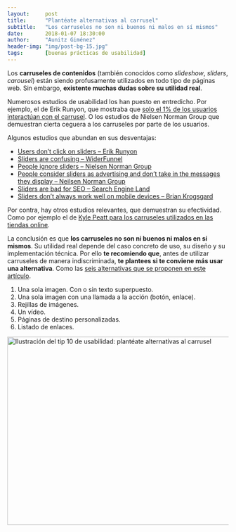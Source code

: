 ```yaml
---
layout:     post
title:      "Plantéate alternativas al carrusel"
subtitle:   "Los carruseles no son ni buenos ni malos en sí mismos"
date:       2018-01-07 18:30:00
author:     "Aunitz Giménez"
header-img: "img/post-bg-15.jpg"
tags:       [buenas prácticas de usabilidad]
---
```


<p>Los <strong>carruseles de contenidos</strong> (tambi&eacute;n conocidos como <em>slideshow</em>, <em>sliders</em>, <em>carousel</em>) est&aacute;n siendo profusamente utilizados en todo tipo de p&aacute;ginas web. Sin embargo, <strong>existente muchas dudas sobre su utilidad real</strong>.</p>

<p>Numerosos estudios de usabilidad los han puesto en entredicho. Por ejemplo, el de Erik Runyon, que mostraba que <a href="https://erikrunyon.com/2013/01/carousel-stats/">solo el 1% de los usuarios interact&uacute;an con el carrusel</a>. O los estudios de Nielsen Norman Group que demuestran cierta ceguera a los carruseles por parte de los usuarios.</p>

<p>Algunos estudios que abundan en sus desventajas:</p>
<ul>
    <li><a href="https://erikrunyon.com/2013/01/carousel-stats/" target="_blank" rel="noopener noreferrer">Users don&rsquo;t click on sliders &ndash; Erik Runyon</a></li>
    <li><a href="https://www.widerfunnel.com/rotating-offers-the-scourge-of-home-page-design/" target="_blank" rel="noopener noreferrer">Sliders are confusing &ndash; WiderFunnel</a></li>
    <li><a href="https://www.nngroup.com/articles/auto-forwarding/" target="_blank" rel="noopener noreferrer">People ignore sliders &ndash; Nielsen Norman Group</a></li>
    <li><a href="https://www.nngroup.com/articles/auto-forwarding/" target="_blank" rel="noopener noreferrer">People consider sliders as advertising and don&rsquo;t take in the messages they display &ndash; Neilsen Norman Group</a></li>
    <li><a href="https://searchengineland.com/homepage-sliders-are-bad-for-seo-usability-163496" target="_blank" rel="noopener noreferrer">Sliders are bad for SEO &ndash; Search Engine Land</a></li>
    <li><a href="https://krogsgard.com/2013/sliders-suck/" target="_blank" rel="noopener noreferrer">Sliders don&rsquo;t always work well on mobile devices &ndash; Brian Krogsgard</a></li>
</ul>

<p>Por contra, hay otros estudios relevantes, que demuestran su efectividad. Como por ejemplo el de <a href="https://www.smashingmagazine.com/2015/02/carousel-usage-exploration-on-mobile-e-commerce-websites" target="_blank" rel="noopener noreferrer">Kyle Peatt para los carruseles utilizados en las tiendas online</a>.</p>

<p>La conclusi&oacute;n es que <strong>los carruseles no son ni buenos ni malos en s&iacute; mismos</strong>. Su utilidad real depende del caso concreto de uso, su dise&ntilde;o y su implementaci&oacute;n t&eacute;cnica. Por ello <strong>te recomiendo que</strong>, antes de utilizar carruseles de manera indiscriminada, <strong>te plantees si te conviene m&aacute;s usar una alternativa</strong>. Como las <a href="http://www.mediacurrent.com/blog/alternatives-slideshows" target="_blank" rel="noopener noreferrer">seis alternativas que se proponen en este art&iacute;culo</a>.</p>
<ol>
    <li>Una sola imagen. Con o sin texto superpuesto.</li>
    <li>Una sola imagen con una llamada a la acci&oacute;n (bot&oacute;n, enlace).</li>
    <li>Rejillas de im&aacute;genes.</li>
    <li>Un v&iacute;deo.</li>
    <li>P&aacute;ginas de destino personalizadas.</li>
    <li>Listado de enlaces.</li>
</ol>

<p><img src="{{ site.baseurl }}/img/tip-10-planteate-alternativas-al-carrusel.png" loading="lazy" alt="Ilustración del tip 10 de usabilidad: plantéate alternativas al carrusel" width="722" height="428"></p>